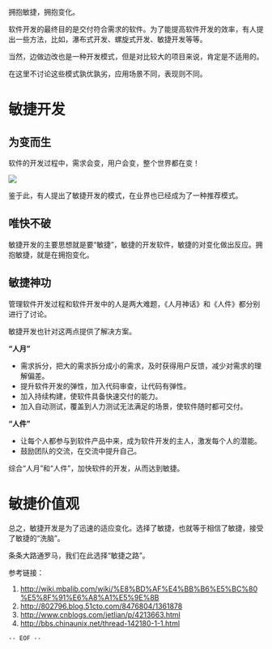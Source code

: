 拥抱敏捷，拥抱变化。

<!--more-->

软件开发的最终目的是交付符合需求的软件。为了能提高软件开发的效率，有人提出一些方法，比如，瀑布式开发、螺旋式开发、敏捷开发等等。

当然，边做边改也是一种开发模式，但是对比较大的项目来说，肯定是不适用的。

在这里不讨论这些模式孰优孰劣，应用场景不同，表现则不同。

敏捷开发
===

为变而生
---

软件的开发过程中，需求会变，用户会变，整个世界都在变！

![](拷贝不走样.jpg)

鉴于此，有人提出了敏捷开发的模式，在业界也已经成为了一种推荐模式。

唯快不破
---

敏捷开发的主要思想就是要“敏捷”，敏捷的开发软件，敏捷的对变化做出反应。拥抱敏捷，就是在拥抱变化。

敏捷神功
---

管理软件开发过程和软件开发中的人是两大难题，《人月神话》和《人件》都分别进行了讨论。

敏捷开发也针对这两点提供了解决方案。

**“人月”**

- 需求拆分，把大的需求拆分成小的需求，及时获得用户反馈，减少对需求的理解偏差。
- 提升软件开发的弹性，加入代码审查，让代码有弹性。
- 加入持续构建，使软件具备快速交付的能力。
- 加入自动测试，覆盖到人力测试无法满足的场景，使软件随时都可交付。

**“人件”**

- 让每个人都参与到软件产品中来，成为软件开发的主人，激发每个人的潜能。
- 鼓励团队的交流，在交流中提升自己。

综合“人月”和“人件”，加快软件的开发，从而达到敏捷。

敏捷价值观
===

总之，敏捷开发是为了迅速的适应变化。选择了敏捷，也就等于相信了敏捷，接受了敏捷的“洗脑”。

条条大路通罗马，我们在此选择“敏捷之路”。

参考链接：

1. <http://wiki.mbalib.com/wiki/%E8%BD%AF%E4%BB%B6%E5%BC%80%E5%8F%91%E6%A8%A1%E5%9E%8B>
2. <http://802796.blog.51cto.com/8476804/1361878>
3. <http://www.cnblogs.com/jetlian/p/4213663.html>
4. <http://bbs.chinaunix.net/thread-142180-1-1.html>

`-- EOF --`
